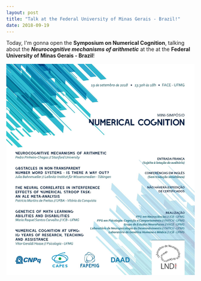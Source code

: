 ```yaml
---
layout: post
title: "Talk at the Federal University of Minas Gerais - Brazil!"
date: 2018-09-19
---
```


Today, I'm gonna open the <b>Symposium on Numerical Cognition</b>, talking about the <b><i>Neurocognitive mechanisms of arithmetic</i></b> at the  at the <a ref="https://ufmg.br/" class="ext"><b>Federal University of Minas Gerais - Brazil</b></a>! 

<img src="/pictures/symposium_numerical_cognition.jpg" class = "responsive" alt="Pedro">


